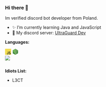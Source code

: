 ### Hi there 👋

Im verified discord bot developer from Poland.

- ✨ I’m currently learning Java and JavaScript
- 🧻 My discord server: [UltraGuard Dev](https://discord.gg/qXPG2hAxPY)

**Languages:**  

<code><img height="20" src="https://raw.githubusercontent.com/github/explore/80688e429a7d4ef2fca1e82350fe8e3517d3494d/topics/javascript/javascript.png"></code>
<code><img height="20" src="https://raw.githubusercontent.com/github/explore/80688e429a7d4ef2fca1e82350fe8e3517d3494d/topics/nodejs/nodejs.png"></code>  
<code><img height="20" src="https://upload.wikimedia.org/wikipedia/commons/thumb/c/c3/Python-logo-notext.svg/1200px-Python-logo-notext.svg.png"></code> 

### 

**Idiots List:**

- L3CT
